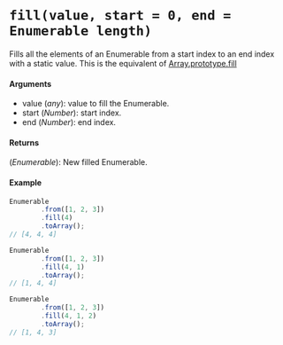# `fill(value, start = 0, end = Enumerable length)`

Fills all the elements of an Enumerable from a start index to an end index with a static value.
This is the equivalent of [Array.prototype.fill](https://developer.mozilla.org/en-US/docs/Web/JavaScript/Reference/Global_Objects/Array/fill)

#### Arguments

- value (*any*): value to fill the Enumerable.
- start (*Number*): start index.
- end (*Number*): end index.

#### Returns

(*Enumerable*): New filled Enumerable.

#### Example

```js
Enumerable
        .from([1, 2, 3])
        .fill(4)
        .toArray();
// [4, 4, 4]

Enumerable
        .from([1, 2, 3])
        .fill(4, 1)
        .toArray();
// [1, 4, 4]

Enumerable
        .from([1, 2, 3])
        .fill(4, 1, 2)
        .toArray();
// [1, 4, 3]
```
